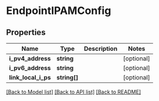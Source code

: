 # EndpointIPAMConfig

## Properties
Name | Type | Description | Notes
------------ | ------------- | ------------- | -------------
**i_pv4_address** | **string** |  | [optional] 
**i_pv6_address** | **string** |  | [optional] 
**link_local_i_ps** | **string[]** |  | [optional] 

[[Back to Model list]](../README.md#documentation-for-models) [[Back to API list]](../README.md#documentation-for-api-endpoints) [[Back to README]](../README.md)


